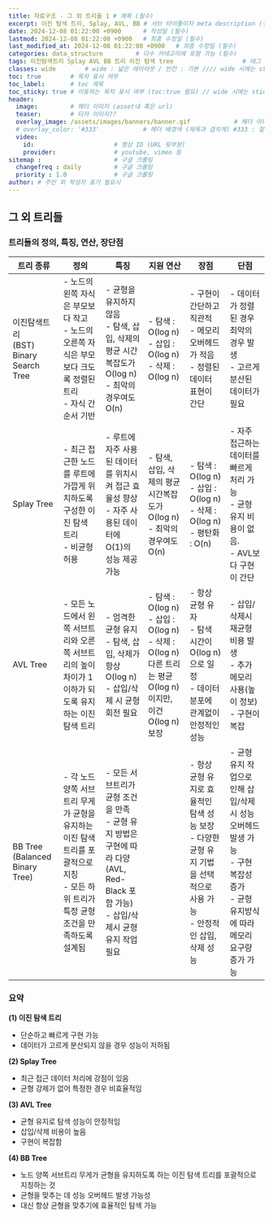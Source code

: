 ```yaml
---
title: 자료구조 - 그 외 트리들 1 # 제목 (필수)
excerpt: 이진 탐색 트리, Splay, AVL, BB # 서브 타이틀이자 meta description (필수)
date: 2024-12-08 01:22:00 +0900      # 작성일 (필수)
lastmod: 2024-12-08 01:22:00 +0900   # 최종 수정일 (필수)
last_modified_at: 2024-12-08 01:22:00 +0900   # 최종 수정일 (필수)
categories: data_structure         # 다수 카테고리에 포함 가능 (필수)
tags: 이진탐색트리 Splay AVL BB 트리 이진 탐색 tree                   # 태그 복수개 가능 (필수)
classes: wide        # wide : 넓은 레이아웃 / 빈칸 : 기본 //// wide 시에는 sticky toc 불가
toc: true        # 목차 표시 여부
toc_label:       # toc 제목
toc_sticky: true # 이동하는 목차 표시 여부 (toc:true 필요) // wide 시에는 sticky toc 불가
header: 
  image:         # 헤더 이미지 (asset내 혹은 url)
  teaser:        # 티저 이미지??
  overlay_image: /assets/images/banners/banner.gif            # 헤더 이미지 (제목과 겹치게)
  # overlay_color: '#333'            # 헤더 배경색 (제목과 겹치게) #333 : 짙은 회색 (필수)
  video:
    id:                      # 영상 ID (URL 뒷부분)
    provider:                # youtube, vimeo 등
sitemap :                    # 구글 크롤링
  changefreq : daily         # 구글 크롤링
  priority : 1.0             # 구글 크롤링
author: # 주인 외 작성자 표기 필요시
---
```

<!--postNo: 20241208_002-->

## 그 외 트리들  

### 트리들의 정의, 특징, 연산, 장단점  

|트리 종류|정의|특징|지원 연산|장점|단점|
|---|---|---|---|---|---|
|이진탐색트리<br>(BST)<br>Binary Search Tree|- 노드의 왼쪽 자식은 부모보다 작고<br>- 노드의 오른쪽 자식은 부모보다 크도록 정렬된 트리<br>- 자식 간 순서 기반|- 균형을 유지하지 않음<br>- 탐색, 삽입, 삭제의 평균 시간복잡도가 O(log n)<br>- 최악의 경우여도 O(n)|- 탐색 : O(log n)<br>- 삽입 : O(log n)<br>- 삭제 : O(log n)|- 구현이 간단하고 직관적<br>- 메모리 오버헤드가 적음<br>- 정렬된 데이터 표현이 간단|- 데이터가 정렬된 경우 최악의 경우 발생<br>- 고르게 분산된 데이터가 필요|
|Splay Tree|- 최근 접근한 노드를 루트에 가깝게 위치하도록 구성한 이진 탐색 트리<br>- 비균형 허용|- 루트에 자주 사용된 데이터를 위치시켜 접근 효율성 향상<br>- 자주 사용된 데이터에 O(1)의 성능 제공 가능|- 탐색, 삽입, 삭제의 평균 시간복잡도가 O(log n)<br>- 최악의 경우여도 O(n)|- 탐색 : O(log n)<br>- 삽입 : O(log n)<br>- 삭제 : O(log n)<br>- 평탄화 : O(n)|- 자주 접근하는 데이터를 빠르게 처리 가능<br>- 균형 유지 비용이 없음.<br>- AVL보다 구현이 간단|- 최악의 경우 성능이 O(n)<br>- 균형 상태를 강제하지 않아 탐색에서 비효율 발생 가능|
|AVL Tree|- 모든 노드에서 왼쪽 서브트리와 오른쪽 서브트리의 높이 차이가 1 이하가 되도록 유지하는 이진 탐색 트리|- 엄격한 균형 유지<br>- 탐색, 삽입, 삭제가 항상 O(log n)<br>- 삽입/삭제 시 균형 회전 필요|- 탐색 : O(log n)<br>- 삽입 : O(log n)<br>- 삭제 : O(log n)<br>다른 트리는 평균 O(log n)이지만, 이건 O(log n) 보장|- 항상 균형 유자<br>- 탐색 시간이 O(log n)으로 일정<br>- 데이터 분포에 관계없이 안정적인 성능|- 삽입/삭제시 재균형 비용 발생<br>- 추가 메모리 사용(높이 정보)<br>- 구현이 복잡|
|BB Tree<br>(Balanced Binary Tree)|- 각 노드 양쪽 서브트리 무게가 균형을 유지하는 이진 탐색 트리를 포괄적으로 지칭<br>- 모든 하위 트리가 특정 균형 조건을 만족하도록 설계됨|- 모든 서브트리가 균형 조건을 만족<br>- 균형 유지 방법은 구현에 따라 다양<br>(AVL, Red-Black 포함 가능)<br>- 삽입/삭제시 균형 유지 작업 필요||- 항상 균형 유지로 효율적인 탐색 성능 보장<br>- 다양한 균형 유지 기법을 선택적으로 사용 가능<br>- 안정적인 삽입, 삭제 성능|- 균형 유지 작업으로 인해 삽입/삭제 시 성능 오버헤드 발생 가능<br>- 구현 복잡성 증가<br>- 균형 유지방식에 따라 메모리 요구량 증가 가능|

### 요약  

**(1) 이진 탐색 트리**  

- 단순하고 빠르게 구현 가능  
- 데이터가 고르게 분산되지 않을 경우 성능이 저하됨  

**(2) Splay Tree**  

- 최근 접근 데이터 처리에 강점이 있음  
- 균형 강제가 없어 특정한 경우 비효율적임  

**(3) AVL Tree**  

- 균형 유지로 탐색 성능이 안정적임  
- 삽입/삭제 비용이 높음  
- 구현이 복잡함  

**(4) BB Tree**  

- 노드 양쪽 서브트리 무게가 균형을 유지하도록 하는 이진 탐색 트리를 포괄적으로 지칭하는 것  
- 균형을 맞추는 데 성능 오버헤드 발생 가능성  
- 대신 항상 균형을 맞추기에 효율적인 탐색 가능  


